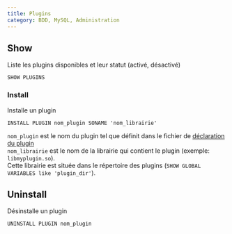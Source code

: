 ```yaml
---
title: Plugins
category: BDD, MySQL, Administration
---
```


## Show

Liste les plugins disponibles et leur statut (activé, désactivé)

    SHOW PLUGINS

### Install

Installe un plugin

    INSTALL PLUGIN nom_plugin SONAME 'nom_librairie'

`nom_plugin` est le nom du plugin tel que définit dans le fichier de [déclaration du plugin](https://dev.mysql.com/doc/refman/5.7/en/plugin-data-structures.html)  
`nom_librairie` est le nom de la librairie qui contient le plugin (exemple: `libmyplugin.so`).  
Cette librairie est située dans le répertoire des plugins (`SHOW GLOBAL VARIABLES like 'plugin_dir'`).

## Uninstall

Désinstalle un plugin

    UNINSTALL PLUGIN nom_plugin
